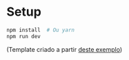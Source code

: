 # Setup

```bash
npm install  # Ou yarn
npm run dev
```

(Template criado a partir [deste exemplo](https://github.com/nuxt/nuxt.js/tree/dev/examples/with-vuetify))